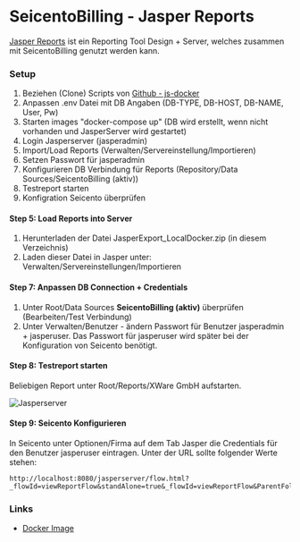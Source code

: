 # SeicentoBilling - Jasper Reports  
[Jasper Reports](https://community.jaspersoft.com/project/jasperreports-server) ist ein Reporting Tool Design + Server, welches zusammen mit SeicentoBilling genutzt werden kann.

### Setup
1. Beziehen (Clone) Scripts von [Github - js-docker](https://github.com/xware-gmbh/js-docker)
2. Anpassen .env Datei mit DB Angaben (DB-TYPE, DB-HOST, DB-NAME, User, Pw)
3. Starten images "docker-compose up" (DB wird erstellt, wenn nicht vorhanden und JasperServer wird gestartet)
4. Login Jasperserver (jasperadmin)
5. Import/Load Reports (Verwalten/Servereinstellung/Importieren)
6. Setzen Passwort für jasperadmin
7. Konfigurieren DB Verbindung für Reports (Repository/Data Sources/SeicentoBilling (aktiv))  
8. Testreport starten
9. Konfigration Seicento überprüfen


#### Step 5: Load Reports into Server
1. Herunterladen der Datei JasperExport_LocalDocker.zip (in diesem Verzeichnis)
2. Laden dieser Datei in Jasper unter: Verwalten/Servereinstellungen/Importieren
 
#### Step 7: Anpassen DB Connection + Credentials
1. Unter Root/Data Sources __SeicentoBilling (aktiv)__ überprüfen (Bearbeiten/Test Verbindung)
2. Unter Verwalten/Benutzer - ändern Passwort für Benutzer jasperadmin + jasperuser. Das Passwort für jasperuser wird später bei der Konfiguration von Seicento benötigt.

#### Step 8: Testreport starten
Beliebigen Report unter Root/Reports/XWare GmbH aufstarten.

![Jasperserver](https://github.com/xware-gmbh/SeicentoBilling/blob/master/docs/images/Jasper_BillingOverview.PNG "Jasperserver")

#### Step 9: Seicento Konfigurieren
In Seicento unter Optionen/Firma auf dem Tab Jasper die Credentials für den Benutzer jasperuser eintragen.
Unter der URL sollte folgender Werte stehen:
 
    http://localhost:8080/jasperserver/flow.html?_flowId=viewReportFlow&standAlone=true&_flowId=viewReportFlow&ParentFolderUri=%2Freports%2FXWare_GmbH&reportUnit=%2Freports%2FXWare_GmbH%2F{0}
                                                                  
   
### Links
* [Docker Image](https://cloud.docker.com/u/jmurihub/repository/docker/jmurihub/jasperserver)
   